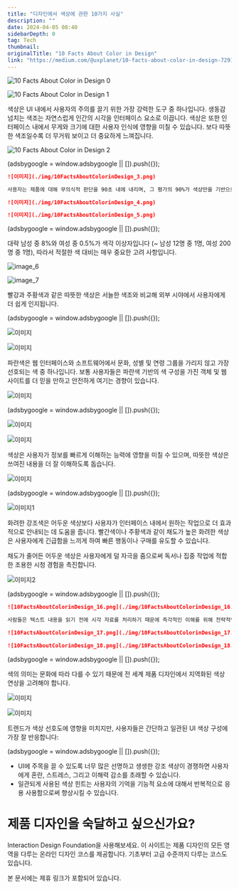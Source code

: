```yaml
---
title: "디자인에서 색상에 관한 10가지 사실"
description: ""
date: 2024-04-05 08:40
sidebarDepth: 0
tag: Tech
thumbnail: 
originalTitle: "10 Facts About Color in Design"
link: "https://medium.com/@uxplanet/10-facts-about-color-in-design-7291a6dfbe66"
---
```



![10 Facts About Color in Design 0](./img/10FactsAboutColorinDesign_0.png)

![10 Facts About Color in Design 1](./img/10FactsAboutColorinDesign_1.png)

색상은 UI 내에서 사용자의 주의를 끌기 위한 가장 강력한 도구 중 하나입니다. 생동감 넘치는 색조는 자연스럽게 인간의 시각을 인터페이스 요소로 이끕니다. 색상은 또한 인터페이스 내에서 무게와 크기에 대한 사용자 인식에 영향을 미칠 수 있습니다. 보다 따뜻한 색조일수록 더 무거워 보이고 더 중요하게 느껴집니다.

![10 Facts About Color in Design 2](./img/10FactsAboutColorinDesign_2.png)

<!-- ui-log 수평형 -->
<ins class="adsbygoogle"
  style="display:block"
  data-ad-client="ca-pub-4877378276818686"
  data-ad-slot="9743150776"
  data-ad-format="auto"
  data-full-width-responsive="true"></ins>
<component is="script">
(adsbygoogle = window.adsbygoogle || []).push({});
</component>

```markdown
![이미지](./img/10FactsAboutColorinDesign_3.png)

사용자는 제품에 대해 무의식적 판단을 90초 내에 내리며, 그 평가의 90%가 색상만을 기반으로 합니다.

![이미지](./img/10FactsAboutColorinDesign_4.png)

![이미지](./img/10FactsAboutColorinDesign_5.png)
```

<!-- ui-log 수평형 -->
<ins class="adsbygoogle"
  style="display:block"
  data-ad-client="ca-pub-4877378276818686"
  data-ad-slot="9743150776"
  data-ad-format="auto"
  data-full-width-responsive="true"></ins>
<component is="script">
(adsbygoogle = window.adsbygoogle || []).push({});
</component>

대략 남성 중 8%와 여성 중 0.5%가 색각 이상자입니다 (~ 남성 12명 중 1명, 여성 200명 중 1명), 따라서 적절한 색 대비는 매우 중요한 고려 사항입니다.

![image_6](./img/10FactsAboutColorinDesign_6.png)

![image_7](./img/10FactsAboutColorinDesign_7.png)

빨강과 주황색과 같은 따뜻한 색상은 서늘한 색조와 비교해 외부 시야에서 사용자에게 더 쉽게 인지됩니다.

<!-- ui-log 수평형 -->
<ins class="adsbygoogle"
  style="display:block"
  data-ad-client="ca-pub-4877378276818686"
  data-ad-slot="9743150776"
  data-ad-format="auto"
  data-full-width-responsive="true"></ins>
<component is="script">
(adsbygoogle = window.adsbygoogle || []).push({});
</component>

![이미지](./img/10FactsAboutColorinDesign_8.png)

![이미지](./img/10FactsAboutColorinDesign_9.png)

파란색은 웹 인터페이스와 소프트웨어에서 문화, 성별 및 연령 그룹을 가리지 않고 가장 선호되는 색 중 하나입니다. 보통 사용자들은 파란색 기반의 색 구성을 가진 객체 및 웹사이트를 더 믿을 만하고 안전하게 여기는 경향이 있습니다.

![이미지](./img/10FactsAboutColorinDesign_10.png)

<!-- ui-log 수평형 -->
<ins class="adsbygoogle"
  style="display:block"
  data-ad-client="ca-pub-4877378276818686"
  data-ad-slot="9743150776"
  data-ad-format="auto"
  data-full-width-responsive="true"></ins>
<component is="script">
(adsbygoogle = window.adsbygoogle || []).push({});
</component>

![이미지](./img/10FactsAboutColorinDesign_11.png)

![이미지](./img/10FactsAboutColorinDesign_12.png)

색상은 사용자가 정보를 빠르게 이해하는 능력에 영향을 미칠 수 있으며, 따뜻한 색상은 쓰여진 내용을 더 잘 이해하도록 돕습니다.

![이미지](./img/10FactsAboutColorinDesign_13.png)

<!-- ui-log 수평형 -->
<ins class="adsbygoogle"
  style="display:block"
  data-ad-client="ca-pub-4877378276818686"
  data-ad-slot="9743150776"
  data-ad-format="auto"
  data-full-width-responsive="true"></ins>
<component is="script">
(adsbygoogle = window.adsbygoogle || []).push({});
</component>

![이미지1](./img/10FactsAboutColorinDesign_14.png)

화려한 강조색은 어두운 색상보다 사용자가 인터페이스 내에서 원하는 작업으로 더 효과적으로 안내되는 데 도움을 줍니다. 빨간색이나 주황색과 같이 채도가 높은 화려한 색상은 사용자에게 긴급함을 느끼게 하여 빠른 행동이나 구매를 유도할 수 있습니다.

채도가 줄어든 어두운 색상은 사용자에게 덜 자극을 줌으로써 독서나 집중 작업에 적합한 조용한 시청 경험을 촉진합니다.

![이미지2](./img/10FactsAboutColorinDesign_15.png)

<!-- ui-log 수평형 -->
<ins class="adsbygoogle"
  style="display:block"
  data-ad-client="ca-pub-4877378276818686"
  data-ad-slot="9743150776"
  data-ad-format="auto"
  data-full-width-responsive="true"></ins>
<component is="script">
(adsbygoogle = window.adsbygoogle || []).push({});
</component>

```markdown
![10FactsAboutColorinDesign_16.png](./img/10FactsAboutColorinDesign_16.png)

사람들은 텍스트 내용을 읽기 전에 시각 자료를 처리하기 때문에 즉각적인 이해를 위해 전략적인 색상 선택이 중요합니다.

![10FactsAboutColorinDesign_17.png](./img/10FactsAboutColorinDesign_17.png)

![10FactsAboutColorinDesign_18.png](./img/10FactsAboutColorinDesign_18.png)
```

<!-- ui-log 수평형 -->
<ins class="adsbygoogle"
  style="display:block"
  data-ad-client="ca-pub-4877378276818686"
  data-ad-slot="9743150776"
  data-ad-format="auto"
  data-full-width-responsive="true"></ins>
<component is="script">
(adsbygoogle = window.adsbygoogle || []).push({});
</component>

색의 의미는 문화에 따라 다를 수 있기 때문에 전 세계 제품 디자인에서 지역화된 색상 연상을 고려해야 합니다.

![이미지](./img/10FactsAboutColorinDesign_19.png)

![이미지](./img/10FactsAboutColorinDesign_20.png)

트렌드가 색상 선호도에 영향을 미치지만, 사용자들은 간단하고 일관된 UI 색상 구성에 가장 잘 반응합니다:

<!-- ui-log 수평형 -->
<ins class="adsbygoogle"
  style="display:block"
  data-ad-client="ca-pub-4877378276818686"
  data-ad-slot="9743150776"
  data-ad-format="auto"
  data-full-width-responsive="true"></ins>
<component is="script">
(adsbygoogle = window.adsbygoogle || []).push({});
</component>

- UI에 주목을 끌 수 있도록 너무 많은 선명하고 생생한 강조 색상이 경쟁하면 사용자에게 혼란, 스트레스, 그리고 이해력 감소를 초래할 수 있습니다.
- 일관되게 사용된 색상 힌트는 사용자의 기억을 기능적 요소에 대해서 반복적으로 응용 사용함으로써 향상시킬 수 있습니다.

# 제품 디자인을 숙달하고 싶으신가요?

Interaction Design Foundation을 사용해보세요. 이 사이트는 제품 디자인의 모든 영역을 다루는 온라인 디자인 코스를 제공합니다. 기초부터 고급 수준까지 다루는 코스도 있습니다.

본 문서에는 제휴 링크가 포함되어 있습니다.